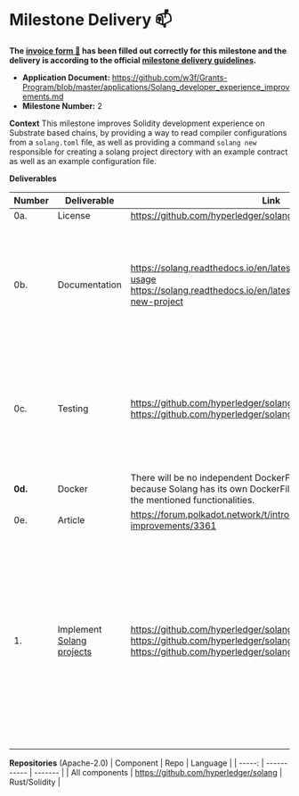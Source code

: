 # Milestone Delivery :mailbox:

**The [invoice form :pencil:](https://docs.google.com/forms/d/e/1FAIpQLSfmNYaoCgrxyhzgoKQ0ynQvnNRoTmgApz9NrMp-hd8mhIiO0A/viewform) has been filled out correctly for this milestone and the delivery is according to the official [milestone delivery guidelines](https://github.com/w3f/Grants-Program/blob/master/docs/Support%20Docs/milestone-deliverables-guidelines.md).**

- **Application Document:** https://github.com/w3f/Grants-Program/blob/master/applications/Solang_developer_experience_improvements.md
- **Milestone Number:** 2

**Context**
This milestone improves Solidity development experience on Substrate based chains, by providing a way to read compiler configurations from a `solang.toml` file, as well as providing a command `solang new` responsible for creating a solang project directory with an example contract as well as an example configuration file.

**Deliverables**

| Number  | Deliverable                                                                    | Link                                                                                                                                                         | Notes                                                                                                                                                                                                                                                     |
| ------- | ------------------------------------------------------------------------------ | ------------------------------------------------------------------------------------------------------------------------------------------------------------ | --------------------------------------------------------------------------------------------------------------------------------------------------------------------------------------------------------------------------------------------------------- |
| 0a.     | License                                                                        | https://github.com/hyperledger/solang/blob/main/LICENSE                                                                                                      | Apache-2.0                                                                                                                                                                                                                                                |
| 0b.     | Documentation                                                                  | https://solang.readthedocs.io/en/latest/running.html#compiler-usage https://solang.readthedocs.io/en/latest/running.html#starting-a-new-project              | In Solang's documentation, one can find the flags `contract-authors`, `version` and `config-file`. `solang new` can be found at the second link.                                                                                                          |
| 0c.     | Testing                                                                        | https://github.com/hyperledger/solang/blob/main/src/bin/cli/test.rs https://github.com/hyperledger/solang/blob/main/tests/cli.rs                             | The provided tests cover the newly added functionalities: `solang new` as well as unit tests for reading the configurations from `solang.toml`                                                                                                            |
| **0d.** | Docker                                                                         | There will be no independent DockerFiler for this milestone, because Solang has its own DockerFile, which can be used to test the mentioned functionalities. |
| 0e.     | Article                                                                        | https://forum.polkadot.network/t/introducing-solang-improvements/3361                                                                                        |
| 1.      | Implement [Solang projects](https://github.com/hyperledger/solang/milestone/6) | https://github.com/hyperledger/solang/pull/1316 https://github.com/hyperledger/solang/pull/1347 https://github.com/hyperledger/solang/pull/1392              | Regarding the substrate target configuration, I added a comment on the milestone describing why it should be left as is. I took a week of researching this issue, then spoke with the maintainers and agreed that this was the best option for the users. |

**Repositories**
(Apache-2.0)
| Component | Repo | Language |
| -----: | ----------- | ------- |
| All components | https://github.com/hyperledger/solang | Rust/Solidity |
